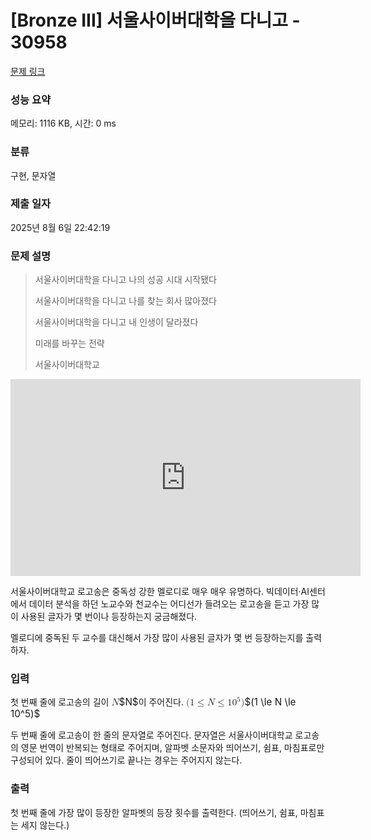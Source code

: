 # [Bronze III] 서울사이버대학을 다니고 - 30958 

[문제 링크](https://www.acmicpc.net/problem/30958) 

### 성능 요약

메모리: 1116 KB, 시간: 0 ms

### 분류

구현, 문자열

### 제출 일자

2025년 8월 6일 22:42:19

### 문제 설명

<blockquote>
<p>서울사이버대학을 다니고 나의 성공 시대 시작됐다</p>

<p>서울사이버대학을 다니고 나를 찾는 회사 많아졌다</p>

<p>서울사이버대학을 다니고 내 인생이 달라졌다</p>

<p>미래를 바꾸는 전략</p>

<p>서울사이버대학교</p>
</blockquote>

<p><iframe allow="accelerometer; autoplay; clipboard-write; encrypted-media; gyroscope; picture-in-picture; web-share" allowfullscreen="" frameborder="0" height="315" src="https://www.youtube.com/embed/nVvtf042fRs" title="YouTube video player" width="560">
</iframe></p>

<p>서울사이버대학교 로고송은 중독성 강한 멜로디로 매우 매우 유명하다. 빅데이터·AI센터에서 데이터 분석을 하던 노교수와 천교수는 어디선가 들려오는 로고송을 듣고 가장 많이 사용된 글자가 몇 번이나 등장하는지 궁금해졌다.</p>

<p>멜로디에 중독된 두 교수를 대신해서 가장 많이 사용된 글자가 몇 번 등장하는지를 출력하자.</p>

### 입력 

 <p>첫 번째 줄에 로고송의 길이 <mjx-container class="MathJax" jax="CHTML" style="font-size: 108.9%; position: relative;"><mjx-math class="MJX-TEX" aria-hidden="true"><mjx-mi class="mjx-i"><mjx-c class="mjx-c1D441 TEX-I"></mjx-c></mjx-mi></mjx-math><mjx-assistive-mml unselectable="on" display="inline"><math xmlns="http://www.w3.org/1998/Math/MathML"><mi>N</mi></math></mjx-assistive-mml><span aria-hidden="true" class="no-mathjax mjx-copytext">$N$</span></mjx-container>이 주어진다. <mjx-container class="MathJax" jax="CHTML" style="font-size: 108.9%; position: relative;"><mjx-math class="MJX-TEX" aria-hidden="true"><mjx-mo class="mjx-n"><mjx-c class="mjx-c28"></mjx-c></mjx-mo><mjx-mn class="mjx-n"><mjx-c class="mjx-c31"></mjx-c></mjx-mn><mjx-mo class="mjx-n" space="4"><mjx-c class="mjx-c2264"></mjx-c></mjx-mo><mjx-mi class="mjx-i" space="4"><mjx-c class="mjx-c1D441 TEX-I"></mjx-c></mjx-mi><mjx-mo class="mjx-n" space="4"><mjx-c class="mjx-c2264"></mjx-c></mjx-mo><mjx-msup space="4"><mjx-mn class="mjx-n"><mjx-c class="mjx-c31"></mjx-c><mjx-c class="mjx-c30"></mjx-c></mjx-mn><mjx-script style="vertical-align: 0.393em;"><mjx-mn class="mjx-n" size="s"><mjx-c class="mjx-c35"></mjx-c></mjx-mn></mjx-script></mjx-msup><mjx-mo class="mjx-n"><mjx-c class="mjx-c29"></mjx-c></mjx-mo></mjx-math><mjx-assistive-mml unselectable="on" display="inline"><math xmlns="http://www.w3.org/1998/Math/MathML"><mo stretchy="false">(</mo><mn>1</mn><mo>≤</mo><mi>N</mi><mo>≤</mo><msup><mn>10</mn><mn>5</mn></msup><mo stretchy="false">)</mo></math></mjx-assistive-mml><span aria-hidden="true" class="no-mathjax mjx-copytext">$(1 \le N \le 10^5)$</span> </mjx-container></p>

<p>두 번째 줄에 로고송이 한 줄의 문자열로 주어진다. 문자열은 서울사이버대학교 로고송의 영문 번역이 반복되는 형태로 주어지며, 알파벳 소문자와 띄어쓰기, 쉼표, 마침표로만 구성되어 있다. 줄이 띄어쓰기로 끝나는 경우는 주어지지 않는다.</p>

### 출력 

 <p>첫 번째 줄에 가장 많이 등장한 알파벳의 등장 횟수를 출력한다. (띄어쓰기, 쉼표, 마침표는 세지 않는다.)</p>

